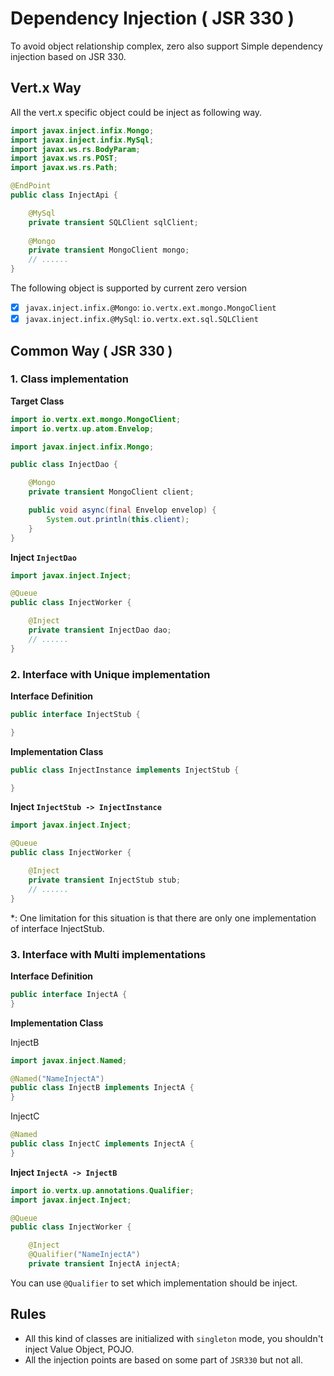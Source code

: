 # Dependency Injection ( JSR 330 )

To avoid object relationship complex, zero also support Simple dependency injection based on JSR 330. 

## Vert.x Way

All the vert.x specific object could be inject as following way.

```java
import javax.inject.infix.Mongo;
import javax.inject.infix.MySql;
import javax.ws.rs.BodyParam;
import javax.ws.rs.POST;
import javax.ws.rs.Path;

@EndPoint
public class InjectApi {

    @MySql
    private transient SQLClient sqlClient;
    
    @Mongo
    private transient MongoClient mongo;
    // ......
}
```

The following object is supported by current zero version

* [x] `javax.inject.infix.@Mongo`: `io.vertx.ext.mongo.MongoClient`
* [x] `javax.inject.infix.@MySql`: `io.vertx.ext.sql.SQLClient`

## Common Way ( JSR 330 )

### 1. Class implementation

**Target Class**

```java
import io.vertx.ext.mongo.MongoClient;
import io.vertx.up.atom.Envelop;

import javax.inject.infix.Mongo;

public class InjectDao {

    @Mongo
    private transient MongoClient client;

    public void async(final Envelop envelop) {
        System.out.println(this.client);
    }
}
```

**Inject `InjectDao`**

```java
import javax.inject.Inject;

@Queue
public class InjectWorker {

    @Inject
    private transient InjectDao dao;
    // ......
}
```

### 2. Interface with Unique implementation

**Interface Definition**

```java
public interface InjectStub {

}
```

**Implementation Class**

```java
public class InjectInstance implements InjectStub {

}
```

**Inject `InjectStub -> InjectInstance`**

```java
import javax.inject.Inject;

@Queue
public class InjectWorker {

    @Inject
    private transient InjectStub stub;
    // ......
}
```

*: One limitation for this situation is that there are only one implementation of interface InjectStub.

### 3. Interface with Multi implementations

**Interface Definition**

```java
public interface InjectA {
}
```

**Implementation Class**

InjectB

```java
import javax.inject.Named;

@Named("NameInjectA")
public class InjectB implements InjectA {
}
```

InjectC

```java
@Named
public class InjectC implements InjectA {
}
```

**Inject `InjectA -> InjectB`**

```java
import io.vertx.up.annotations.Qualifier;
import javax.inject.Inject;

@Queue
public class InjectWorker {

    @Inject
    @Qualifier("NameInjectA")
    private transient InjectA injectA;
```

You can use `@Qualifier` to set which implementation should be inject. 

## Rules

* All this kind of classes are initialized with `singleton` mode, you shouldn't inject Value Object, POJO.
* All the injection points are based on some part of `JSR330` but not all.